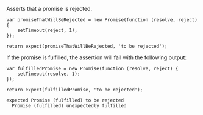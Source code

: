 Asserts that a promise is rejected.

```javascript#async:true
var promiseThatWillBeRejected = new Promise(function (resolve, reject) {
    setTimeout(reject, 1);
});

return expect(promiseThatWillBeRejected, 'to be rejected');
```

If the promise is fulfilled, the assertion will fail with the following output:

```javascript#async:true
var fulfilledPromise = new Promise(function (resolve, reject) {
    setTimeout(resolve, 1);
});

return expect(fulfilledPromise, 'to be rejected');
```

```output
expected Promise (fulfilled) to be rejected
  Promise (fulfilled) unexpectedly fulfilled
```
